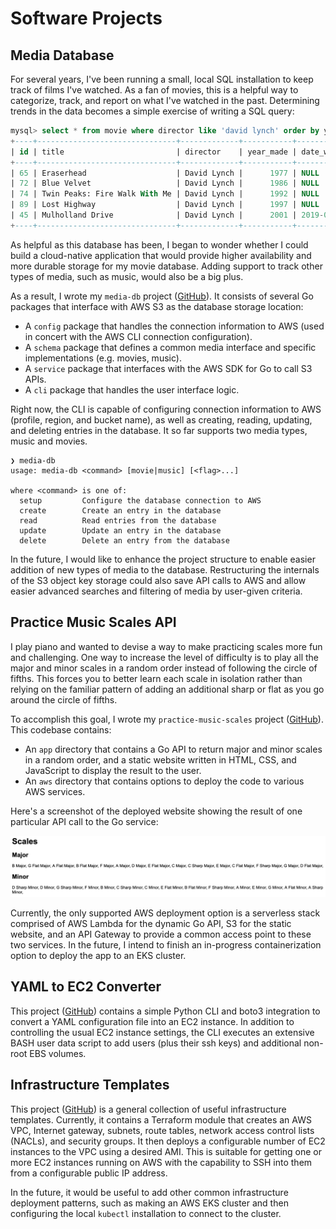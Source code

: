 # Software Projects

## Media Database

For several years, I've been running a small, local SQL installation to keep track of films I've watched. As a fan of movies, this is a helpful way to categorize, track, and report on what I've watched in the past. Determining trends in the data becomes a simple exercise of writing a SQL query:

```sql
mysql> select * from movie where director like 'david lynch' order by year_made;
+----+-------------------------------+-------------+-----------+--------------+
| id | title                         | director    | year_made | date_watched |
+----+-------------------------------+-------------+-----------+--------------+
| 65 | Eraserhead                    | David Lynch |      1977 | NULL         |
| 72 | Blue Velvet                   | David Lynch |      1986 | NULL         |
| 74 | Twin Peaks: Fire Walk With Me | David Lynch |      1992 | NULL         |
| 89 | Lost Highway                  | David Lynch |      1997 | NULL         |
| 45 | Mulholland Drive              | David Lynch |      2001 | 2019-03-29   |
+----+-------------------------------+-------------+-----------+--------------+
```

As helpful as this database has been, I began to wonder whether I could build a cloud-native application that would provide higher availability and more durable storage for my movie database. Adding support to track other types of media, such as music, would also be a big plus.

As a result, I wrote my `media-db` project ([GitHub](https://github.com/alexpcook/media-db)). It consists of several Go packages that interface with AWS S3 as the database storage location:

* A `config` package that handles the connection information to AWS (used in concert with the AWS CLI connection configuration).
* A `schema` package that defines a common media interface and specific implementations (e.g. movies, music).
* A `service` package that interfaces with the AWS SDK for Go to call S3 APIs.
* A `cli` package that handles the user interface logic.

Right now, the CLI is capable of configuring connection information to AWS (profile, region, and bucket name), as well as creating, reading, updating, and deleting entries in the database. It so far supports two media types, music and movies.

```plain
❯ media-db
usage: media-db <command> [movie|music] [<flag>...]

where <command> is one of:
  setup         Configure the database connection to AWS
  create        Create an entry in the database
  read          Read entries from the database
  update        Update an entry in the database
  delete        Delete an entry from the database
```

In the future, I would like to enhance the project structure to enable easier addition of new types of media to the database. Restructuring the internals of the S3 object key storage could also save API calls to AWS and allow easier advanced searches and filtering of media by user-given criteria.

## Practice Music Scales API

I play piano and wanted to devise a way to make practicing scales more fun and challenging. One way to increase the level of difficulty is to play all the major and minor scales in a random order instead of following the circle of fifths. This forces you to better learn each scale in isolation rather than relying on the familiar pattern of adding an additional sharp or flat as you go around the circle of fifths.

To accomplish this goal, I wrote my `practice-music-scales` project ([GitHub](https://github.com/alexpcook/practice-music-scales)). This codebase contains:

* An `app` directory that contains a Go API to return major and minor scales in a random order, and a static website written in HTML, CSS, and JavaScript to display the result to the user.
* An `aws` directory that contains options to deploy the code to various AWS services.

Here's a screenshot of the deployed website showing the result of one particular API call to the Go service:

![practice-music-scales example](https://raw.githubusercontent.com/alexpcook/alexpcook.github.io/main/assets/images/scales.png)

Currently, the only supported AWS deployment option is a serverless stack comprised of AWS Lambda for the dynamic Go API, S3 for the static website, and an API Gateway to provide a common access point to these two services. In the future, I intend to finish an in-progress containerization option to deploy the app to an EKS cluster.

## YAML to EC2 Converter

This project ([GitHub](https://github.com/alexpcook/ec2yaml)) contains a simple Python CLI and boto3 integration to convert a YAML configuration file into an EC2 instance. In addition to controlling the usual EC2 instance settings, the CLI executes an extensive BASH user data script to add users (plus their ssh keys) and additional non-root EBS volumes.

## Infrastructure Templates

This project ([GitHub](https://github.com/alexpcook/infrastructure-templates)) is a general collection of useful infrastructure templates. Currently, it contains a Terraform module that creates an AWS VPC, Internet gateway, subnets, route tables, network access control lists (NACLs), and security groups. It then deploys a configurable number of EC2 instances to the VPC using a desired AMI. This is suitable for getting one or more EC2 instances running on AWS with the capability to SSH into them from a configurable public IP address.

In the future, it would be useful to add other common infrastructure deployment patterns, such as making an AWS EKS cluster and then configuring the local `kubectl` installation to connect to the cluster.
